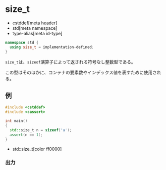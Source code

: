 # size_t
* cstddef[meta header]
* std[meta namespace]
* type-alias[meta id-type]

```cpp
namespace std {
  using size_t = implementation-defined;
}
```

`size_t`は、`sizeof`演算子によって返される符号なし整数型である。

この型はそのほかに、コンテナの要素数やインデックス値を表すために使用される。


## 例
```cpp example
#include <cstddef>
#include <cassert>

int main()
{
  std::size_t n = sizeof('a');
  assert(n == 1);
}
```
* std::size_t[color ff0000]


### 出力
```
```

